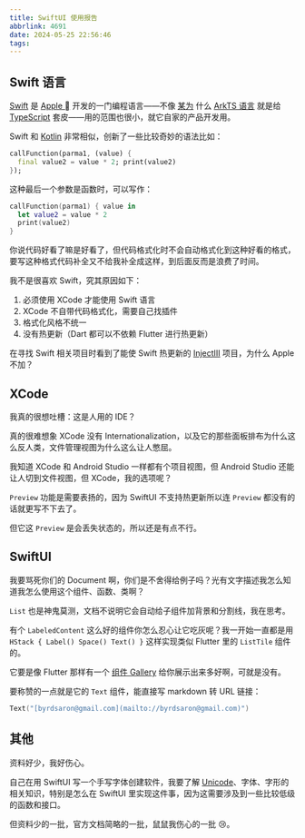 ```yaml
---
title: SwiftUI 使用报告
abbrlink: 4691
date: 2024-05-25 22:56:46
tags:
---
```


## Swift 语言

[Swift](https://developer.apple.com/swift/) 是 [Apple ](https://www.apple.com/) 开发的一门编程语言——不像 [某为](https://www.huawei.com/) 什么 [ArkTS 语言](https://developer.huawei.com/consumer/cn/arkts/) 就是给 [TypeScript](https://www.typescriptlang.org/) 套皮——用的范围也很小，就它自家的产品开发用。

Swift 和 [Kotlin](https://kotlinlang.org/) 非常相似，创新了一些比较奇妙的语法比如：

```dart
callFunction(parma1, (value) {
  final value2 = value * 2; print(value2)
});
```

这种最后一个参数是函数时，可以写作：

```swift
callFunction(parma1) { value in
  let value2 = value * 2
  print(value2)
}
```

你说代码好看了嘛是好看了，但代码格式化时不会自动格式化到这种好看的格式，要写这种格式代码补全又不给我补全成这样，到后面反而是浪费了时间。

我不是很喜欢 Swift，究其原因如下：

1. 必须使用 XCode 才能使用 Swift 语言
2. XCode 不自带代码格式化，需要自己找插件
3. 格式化风格不统一
4. 没有热更新（Dart 都可以不依赖 Flutter 进行热更新）

在寻找 Swift 相关项目时看到了能使 Swift 热更新的 [InjectIII](https://github.com/johnno1962/InjectionIII) 项目，为什么 Apple 不加？

## XCode

我真的很想吐槽：这是人用的 IDE？

真的很难想象 XCode 没有 Internationalization，以及它的那些面板排布为什么这么反人类，文件管理视图为什么这么让人憋屈。

我知道 XCode 和 Android Studio 一样都有个项目视图，但 Android Studio 还能让人切到文件视图，但 XCode，我的选项呢？

`Preview` 功能是需要表扬的，因为 SwiftUI 不支持热更新所以连 `Preview` 都没有的话就更写不下去了。

但它这 `Preview` 是会丢失状态的，所以还是有点不行。

## SwiftUI

我要骂死你们的 Document 啊，你们是不舍得给例子吗？光有文字描述我怎么知道我怎么使用这个组件、函数、类啊？

`List` 也是神鬼莫测，文档不说明它会自动给子组件加背景和分割线，我在思考。

有个 `LabeledContent` 这么好的组件你怎么忍心让它吃灰呢？我一开始一直都是用 `HStack { Label() Space() Text() }` 这样实现类似 Flutter 里的 `ListTile` 组件的。

它要是像 Flutter 那样有一个 [组件 Gallery](https://flutter.github.io/samples/web/material_3_demo/#/) 给你展示出来多好啊，可就是没有。

要称赞的一点就是它的 `Text` 组件，能直接写 markdown 转 URL 链接：

```swift
Text("[byrdsaron@gmail.com](mailto://byrdsaron@gmail.com)")
```

## 其他

资料好少，我好伤心。

自己在用 SwiftUI 写一个手写字体创建软件，我要了解 [Unicode](https://home.unicode.org/)、字体、字形的相关知识，特别是怎么在 SwiftUI 里实现这件事，因为这需要涉及到一些比较低级的函数和接口。

但资料少的一批，官方文档简略的一批，鼠鼠我伤心的一批 😢。
